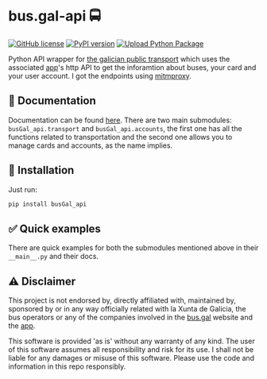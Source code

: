 # bus.gal-api 🚍

[![GitHub license](https://img.shields.io/github/license/peprolinbot/bus.gal-api)](https://github.com/peprolinbot/bus.gal-api)
[![PyPI version](https://img.shields.io/pypi/v/busGal-api?label=pypi%20package)](https://pypi.org/project/busGal-api)
[![Upload Python Package](https://github.com/peprolinbot/bus.gal-api/actions/workflows/python-publish.yml/badge.svg)](https://github.com/peprolinbot/bus.gal-api/actions/workflows/python-publish.yml)

Python API wrapper for [the galician public transport](https://www.bus.gal/) which uses the
associated
[app](https://play.google.com/store/apps/details?id=gal.xunta.transportepublico)'s
http API to get the inforamtion about buses, your card and your user
account. I got the endpoints using [mitmproxy](https://mitmproxy.org/).

## 📜 Documentation

Documentation can be found [here](https://peprolinbot.github.io/bus.gal-api). There are two main submodules: `busGal_api.transport` and `busGal_api.accounts`, the first one has all the functions related to transportation and the second one allows you to manage cards and accounts, as the name implies.

## 🔧 Installation

Just run:

``` bash
pip install busGal_api
```

## ✅ Quick examples

There are quick examples for both the submodules mentioned above in their `__main__.py` and their docs.

## ⚠️ Disclaimer

This project is not endorsed by, directly affiliated with, maintained
by, sponsored by or in any way officially related with la Xunta de
Galicia, the bus operators or any of the companies involved in the
[bus.gal](https://www.bus.gal/) website and the
[app](https://play.google.com/store/apps/details?id=gal.xunta.transportepublico).

This software is provided 'as is' without any warranty of any kind. The user of this software assumes all responsibility and risk for its use. I shall not be liable for any damages or misuse of this software. Please use the code and information in this repo responsibly.
